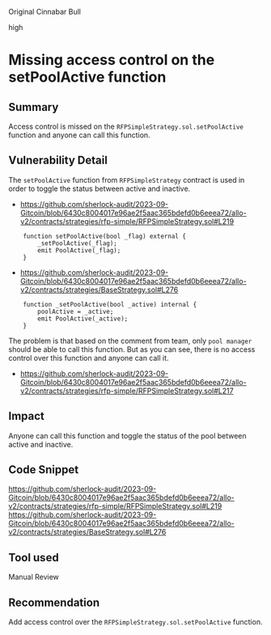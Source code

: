 Original Cinnabar Bull

high

# Missing access control on the setPoolActive function
## Summary
Access control is missed on the `RFPSimpleStrategy.sol.setPoolActive` function and anyone can call this function.

## Vulnerability Detail
The `setPoolActive` function from `RFPSimpleStrategy` contract is used in order to toggle the status between active and inactive.

- https://github.com/sherlock-audit/2023-09-Gitcoin/blob/6430c8004017e96ae2f5aac365bdefd0b6eeea72/allo-v2/contracts/strategies/rfp-simple/RFPSimpleStrategy.sol#L219
```solidity
    function setPoolActive(bool _flag) external {
        _setPoolActive(_flag);
        emit PoolActive(_flag);
    }
```
- https://github.com/sherlock-audit/2023-09-Gitcoin/blob/6430c8004017e96ae2f5aac365bdefd0b6eeea72/allo-v2/contracts/strategies/BaseStrategy.sol#L276

```solidity
    function _setPoolActive(bool _active) internal {
        poolActive = _active;
        emit PoolActive(_active);
    }

```
The problem is that based on the comment from team, only `pool manager` should be able to call this function. But as you can see, there is no access control over this function and anyone can call it.
- https://github.com/sherlock-audit/2023-09-Gitcoin/blob/6430c8004017e96ae2f5aac365bdefd0b6eeea72/allo-v2/contracts/strategies/rfp-simple/RFPSimpleStrategy.sol#L217

## Impact
Anyone can call this function and toggle the status of the pool between active and inactive.

## Code Snippet
https://github.com/sherlock-audit/2023-09-Gitcoin/blob/6430c8004017e96ae2f5aac365bdefd0b6eeea72/allo-v2/contracts/strategies/rfp-simple/RFPSimpleStrategy.sol#L219
https://github.com/sherlock-audit/2023-09-Gitcoin/blob/6430c8004017e96ae2f5aac365bdefd0b6eeea72/allo-v2/contracts/strategies/BaseStrategy.sol#L276

## Tool used
Manual Review

## Recommendation
Add access control over the `RFPSimpleStrategy.sol.setPoolActive` function.